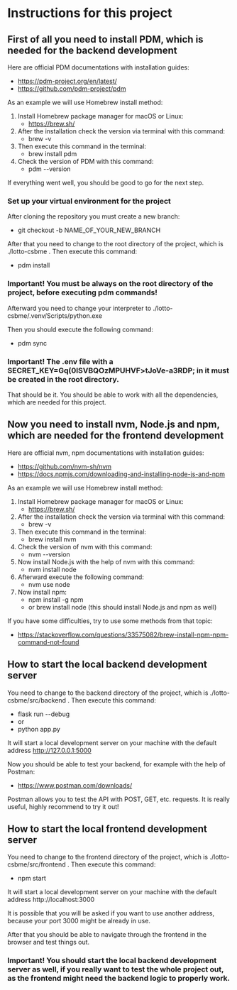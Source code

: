 # Instructions for this project

## First of all you need to install PDM, which is needed for the backend development

Here are official PDM documentations with installation guides:

- https://pdm-project.org/en/latest/
- https://github.com/pdm-project/pdm

As an example we will use Homebrew install method:
1. Install Homebrew package manager for macOS or Linux:
    - https://brew.sh/
2. After the installation check the version via terminal with this command:
    - brew -v
3. Then execute this command in the terminal: 
   - brew install pdm
4. Check the version of PDM with this command:
   - pdm --version

If everything went well, you should be good to go for the next step.

### Set up your virtual environment for the project

After cloning the repository you must create a new branch:

- git checkout -b NAME_OF_YOUR_NEW_BRANCH

After that you need to change to the root directory of the project, which is ./lotto-csbme . 
Then execute this command:
- pdm install

### Important! You must be always on the root directory of the project, before executing pdm commands!

Afterward you need to change your interpreter to ./lotto-csbme/.venv/Scripts/python.exe

Then you should execute the following command:
- pdm sync

### Important! The .env file with a SECRET_KEY=Gq(0ISVBQOzMPUHVF>tJoVe-a3RDP; in it must be created in the root directory.

That should be it. You should be able to work with all the dependencies, which are needed for this project.

## Now you need to install nvm, Node.js and npm, which are needed for the frontend development

Here are official nvm, npm documentations with installation guides:

- https://github.com/nvm-sh/nvm
- https://docs.npmjs.com/downloading-and-installing-node-js-and-npm

As an example we will use Homebrew install method:
1. Install Homebrew package manager for macOS or Linux:
    - https://brew.sh/
2. After the installation check the version via terminal with this command:
    - brew -v
3. Then execute this command in the terminal: 
   - brew install nvm
4. Check the version of nvm with this command:
   - nvm --version
5. Now install Node.js with the help of nvm with this command:
   - nvm install node 
6. Afterward execute the following command:
   - nvm use node
7. Now install npm:
   - npm install -g npm
   - or brew install node (this should install Node.js and npm as well)

If you have some difficulties, try to use some methods from that topic:
- https://stackoverflow.com/questions/33575082/brew-install-npm-npm-command-not-found

## How to start the local backend development server 

You need to change to the backend directory of the project, which is ./lotto-csbme/src/backend . 
Then execute this command:
   - flask run --debug
   - or 
   - python app.py

It will start a local development server on your machine with the default address http://127.0.0.1:5000

Now you should be able to test your backend, for example with the help of Postman:
- https://www.postman.com/downloads/

Postman allows you to test the API with POST, GET, etc. requests. 
It is really useful, highly recommend to try it out!

## How to start the local frontend development server

You need to change to the frontend directory of the project, which is ./lotto-csbme/src/frontend . 
Then execute this command:
   - npm start

It will start a local development server on your machine with the default address http://localhost:3000

It is possible that you will be asked if you want to use another address, because your port 3000 might be already in use.

After that you should be able to navigate through the frontend in the browser and test things out. 

### Important! You should start the local backend development server as well, if you really want to test the whole project out, as the frontend might need the backend logic to properly work.


